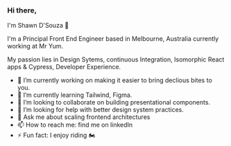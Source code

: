 ### Hi there,

I'm Shawn D'Souza 👋

I'm a Principal Front End Engineer based in Melbourne, Australia currently working at Mr Yum.

My passion lies in Design Sytems, continuous Integration, Isomorphic React apps & Cypress, Developer Experience.

- 🔭 I’m currently working on making it easier to bring declious bites to you.
- 🌱 I’m currently learning Tailwind, Figma.
- 👯 I’m looking to collaborate on building presentational components.
- 🤔 I’m looking for help with better design system practices.
- 💬 Ask me about scaling frontend architectures
- 📫 How to reach me: find me on linkedIn
- ⚡ Fun fact: I enjoy riding 🏍
